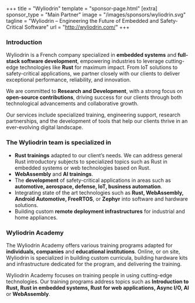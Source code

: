 +++
title = "Wyliodrin"
template = "sponsor-page.html"
[extra]
    sponsor_type = "Main Partner"
    image = "/images/sponsors/wyliodrin.svg"
    tagline = "Wyliodrin – Engineering the Future of Embedded and Safety-Critical Software"
    url = "http://wyliodrin.com/"
+++

<section class="blurred-background">
    <div class="container">
        <h3 class="mb-4">Introduction</h3>
        <p>Wyliodrin is a French company specialized in <strong>embedded systems</strong> and <strong>full-stack software development</strong>, empowering industries to leverage cutting-edge technologies like <strong>Rust</strong> for maximum impact. From IoT solutions to safety-critical applications, we partner closely with our clients to deliver exceptional performance, reliability, and innovation.</p>
        <p>We are committed to <strong>Research and Development</strong>, with a strong focus on <strong>open-source contributions</strong>, driving success for our clients through both technological advancements and collaborative growth.</p>
        <p>Our services include specialized training, engineering support, research partnerships, and the development of tools that help our clients thrive in an ever-evolving digital landscape.</p>
    </div>
</section>

<section class="sponsor-page-dark-background">
    <div class="container">
        <h3 class="mb-4">The Wyliodrin team is specialized in</h3>
        <div class="dashed-border">
            <ul>
                <li><strong>Rust trainings</strong> adapted to our client’s needs. We can address general Rust introductory subjects to specialized topics such as Rust in embedded systems or web technologies based on Rust.</li>
                <li><strong>WebAssembly</strong> and <strong>AI trainings</strong>.</li>
                <li>The <strong>development</strong> of safety-critical applications in areas such as <strong>automotive, aerospace, defense, IoT, business automation</strong>.</li>
                <li>Integrating state of the art technologies such as <strong>Rust, WebAssembly, Android Automotive, FreeRTOS</strong>, or <strong>Zephyr</strong> into software and hardware solutions.</li>
                <li>Building custom <strong>remote deployment infrastructures</strong> for industrial and home appliances.</li>
            </ul>
        </div>
    </div>
</section>
<section class="blurred-background">
    <div class="container">
        <h3 class="mb-4 mt-6">Wyliodrin Academy</h3>
        <p>The Wyliodrin Academy offers various training programs adapted for <strong>individuals, companies</strong> and <strong>educational institutions</strong>. Online, or on site, Wyliodrin is specialized in building custom curricula, building hardware kits and infrastructure dedicated for the program, and delivering the training.</p>
        <p>Wyliodrin Academy focuses on training people in using cutting-edge technologies. Our training programs address topics such as <strong>Introduction to Rust, Rust in embedded systems, Rust for web applications, Async I/O, AI</strong> or <strong>WebAssembly</strong>.
    </div>
</section>
